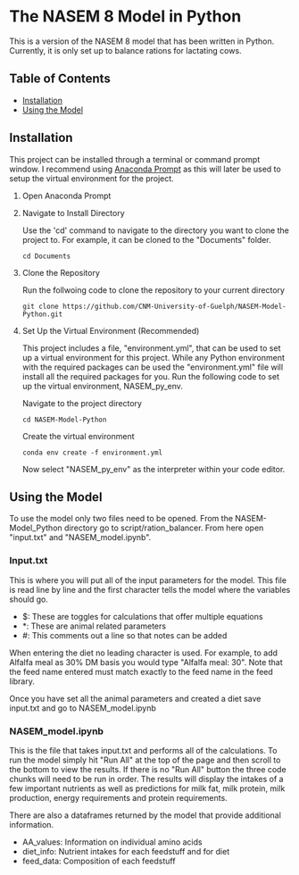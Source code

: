 # The NASEM 8 Model in Python

This is a version of the NASEM 8 model that has been written in Python. Currently, it is only set up to balance rations for lactating cows. 

## Table of Contents
- [Installation](#installation)
- [Using the Model](#using-the-model)


## Installation 

This project can be installed through a terminal or command prompt window. I recommend using [Anaconda Prompt](https://docs.conda.io/en/latest/miniconda.html) as this will later be used
to setup the virtual environment for the project. 

1. Open Anaconda Prompt
2. Navigate to Install Directory

   Use the 'cd' command to navigate to the directory you want to clone the project to. For example, it can be cloned to the "Documents" folder.
   ```
   cd Documents
   ```
3. Clone the Repository

    Run the follwoing code to clone the repository to your current directory
    ```
    git clone https://github.com/CNM-University-of-Guelph/NASEM-Model-Python.git
    ```

4. Set Up the Virtual Environment (Recommended)    

    This project includes a file, "environment.yml", that can be used to set up a virtual environment for this project. While any Python environment with the required packages can be used
    the "environment.yml" file will install all the required packages for you. Run the following code to set up the virtual environment, NASEM_py_env. 

    Navigate to the project directory
    ```
    cd NASEM-Model-Python
    ```
    Create the virtual environment
    ```
    conda env create -f environment.yml
    ```

    Now select "NASEM_py_env" as the interpreter within your code editor.
    

## Using the Model
To use the model only two files need to be opened. From the NASEM-Model_Python directory go to script/ration_balancer. From here open "input.txt" and "NASEM_model.ipynb".

### Input.txt
This is where you will put all of the input parameters for the model. This file is read line by line and the first character tells the model where the variables should go. 

- $: These are toggles for calculations that offer multiple equations
- *: These are animal related parameters
- #: This comments out a line so that notes can be added

When entering the diet no leading character is used. For example, to add Alfalfa meal as 30% DM basis you would type "Alfalfa meal: 30".
Note that the feed name entered must match exactly to the feed name in the feed library.

Once you have set all the animal parameters and created a diet save input.txt and go to NASEM_model.ipynb

### NASEM_model.ipynb
This is the file that takes input.txt and performs all of the calculations. To run the model simply hit "Run All" at the top of the page and then scroll to the bottom to view the results. If there is no "Run All" button the three code chunks will need to be run in order. The results will display the intakes of a few important nutrients as well as predictions for milk fat, milk protein, milk production, energy requirements and protein requirements.

There are also a dataframes returned by the model that provide additional information.
- AA_values: Information on individual amino acids
- diet_info: Nutrient intakes for each feedstuff and for diet
- feed_data: Composition of each feedstuff
